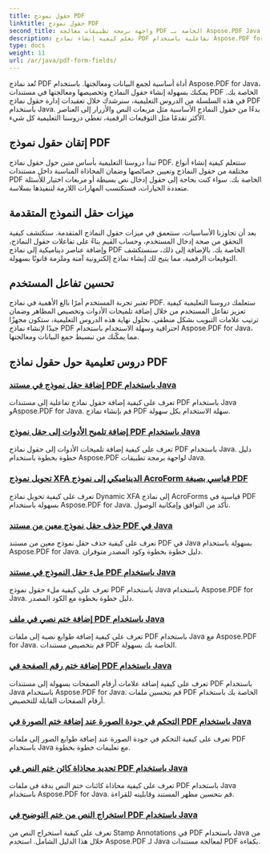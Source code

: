```yaml
---
title: حقول نموذج PDF
linktitle: حقول نموذج PDF
second_title: واجهة برمجة تطبيقات معالجة PDF الخاصة بـ Aspose.PDF Java
description: تعلم كيفية إنشاء نماذج PDF تفاعلية باستخدام Aspose.PDF for Java. دروس تعليمية شاملة للتعامل بكفاءة مع حقول النماذج.
type: docs
weight: 11
url: /ar/java/pdf-form-fields/
---
```


تُعد نماذج PDF أداة أساسية لجمع البيانات ومعالجتها. باستخدام Aspose.PDF for Java، يمكنك بسهولة إنشاء حقول النماذج وتخصيصها ومعالجتها في مستندات PDF الخاصة بك. في هذه السلسلة من الدروس التعليمية، سنرشدك خلال تعقيدات إدارة حقول نماذج PDF باستخدام Java. بدءًا من حقول النماذج الأساسية مثل مربعات النص والأزرار إلى العناصر الأكثر تقدمًا مثل التوقيعات الرقمية، تغطي دروسنا التعليمية كل شيء.

## إتقان حقول نموذج PDF

تبدأ دروسنا التعليمية بأساس متين حول حقول نماذج PDF. ستتعلم كيفية إنشاء أنواع مختلفة من حقول النماذج وتعيين خصائصها وضمان المحاذاة المناسبة داخل مستندات PDF الخاصة بك. سواء كنت بحاجة إلى حقول إدخال نص بسيطة أو مربعات اختيار للأسئلة متعددة الخيارات، فستكتسب المهارات اللازمة لتنفيذها بسلاسة.

## ميزات حقل النموذج المتقدمة

بعد أن تجاوزنا الأساسيات، سنتعمق في ميزات حقول النماذج المتقدمة. ستكتشف كيفية التحقق من صحة إدخال المستخدم، وحساب القيم بناءً على تفاعلات حقول النماذج، وإضافة عناصر ديناميكية إلى نماذج PDF الخاصة بك. بالإضافة إلى ذلك، سنستكشف التوقيعات الرقمية، مما يتيح لك إنشاء نماذج إلكترونية آمنة وملزمة قانونًا بسهولة.

## تحسين تفاعل المستخدم

تعتبر تجربة المستخدم أمرًا بالغ الأهمية في نماذج PDF. ستعلمك دروسنا التعليمية كيفية تعزيز تفاعل المستخدم من خلال إضافة تلميحات الأدوات وتخصيص المظاهر وضمان ترتيب علامات التبويب بشكل منطقي. بحلول نهاية هذه الدروس التعليمية، ستكون مجهزًا جيدًا لإنشاء نماذج PDF احترافية وسهلة الاستخدام باستخدام Aspose.PDF for Java، مما يمكّنك من تبسيط جمع البيانات ومعالجتها.

## دروس تعليمية حول حقول نماذج PDF
### [إضافة حقل نموذج في مستند PDF باستخدام Java](./add-form-field-in-pdf-document-using-java/)
تعرف على كيفية إضافة حقول نماذج تفاعلية إلى مستندات PDF باستخدام Java وAspose.PDF for Java. قم بإنشاء نماذج PDF سهلة الاستخدام بكل سهولة.
### [إضافة تلميح الأدوات إلى حقل نموذج PDF باستخدام Java](./add-tooltip-to-pdf-form-field-with-java/)
تعرف على كيفية إضافة تلميحات الأدوات إلى حقول نماذج PDF باستخدام Java. دليل خطوة بخطوة باستخدام Aspose.PDF لواجهة برمجة تطبيقات Java.
### [تحويل نموذج XFA الديناميكي إلى نموذج AcroForm قياسي بصيغة PDF](./convert-dynamic-xfa-form-to-standard-acroform-in-pdf/)
تعرف على كيفية تحويل نماذج Dynamic XFA إلى نماذج AcroForms قياسية في PDF بسهولة باستخدام Aspose.PDF for Java. تأكد من التوافق وإمكانية الوصول.
### [حذف حقل نموذج معين من مستند PDF في Java](./delete-particular-form-field-from-pdf-document-in-java/)
تعرف على كيفية حذف حقل نموذج معين من مستند PDF في Java بسهولة باستخدام Aspose.PDF for Java. دليل خطوة بخطوة وكود المصدر متوفران.
### [ملء حقل النموذج في مستند PDF باستخدام Java](./fill-form-field-in-pdf-document-with-java/)
تعرف على كيفية ملء حقول نموذج PDF باستخدام Java باستخدام Aspose.PDF for Java. دليل خطوة بخطوة مع الكود المصدر.
### [إضافة ختم نصي في ملف PDF باستخدام Java](./adding-text-stamp-in-pdf-file-using-java/)
تعرف على كيفية إضافة طوابع نصية إلى ملفات PDF باستخدام Java مع Aspose.PDF for Java. قم بتخصيص مستندات PDF الخاصة بك بسهولة.
### [إضافة ختم رقم الصفحة في PDF باستخدام Java](./add-page-number-stamp-in-pdf-using-java/)
تعرف على كيفية إضافة علامات أرقام الصفحات بسهولة إلى مستندات PDF باستخدام Java باستخدام Aspose.PDF for Java. قم بتحسين ملفات PDF الخاصة بك باستخدام أرقام الصفحات القابلة للتخصيص.
### [التحكم في جودة الصورة عند إضافة ختم الصورة في PDF باستخدام Java](./control-image-quality-when-adding-image-stamp-in-pdf-using-java/)
تعرف على كيفية التحكم في جودة الصورة عند إضافة طوابع الصور إلى ملفات PDF باستخدام Java مع تعليمات خطوة بخطوة.
### [تحديد محاذاة كائن ختم النص في PDF باستخدام Java](./define-alignment-for-text-stamp-object-in-pdf-using-java/)
تعرف على كيفية محاذاة كائنات ختم النص بدقة في ملفات PDF باستخدام Java باستخدام Aspose.PDF for Java. قم بتحسين مظهر المستند وقابليته للقراءة.
### [استخراج النص من ختم التوضيح في PDF باستخدام Java](./extract-text-from-stamp-annotation-in-pdf-using-java/)
تعرف على كيفية استخراج النص من Stamp Annotations في PDF باستخدام Java من خلال هذا الدليل الشامل. استخدم Aspose.PDF لـ Java لمعالجة مستندات PDF بكفاءة.